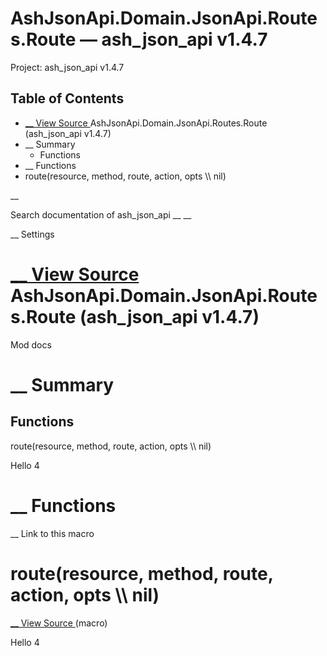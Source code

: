 # AshJsonApi.Domain.JsonApi.Routes.Route — ash_json_api v1.4.7

Project: ash_json_api v1.4.7

## Table of Contents

- [ __ View Source ](external_link) AshJsonApi.Domain.JsonApi.Routes.Route (ash_json_api v1.4.7)
- __ Summary
  - Functions
- __ Functions
- route(resource, method, route, action, opts \\\ nil)

__

Search documentation of ash_json_api __ __

__ Settings

#  [ __ View Source ](external_link) AshJsonApi.Domain.JsonApi.Routes.Route (ash_json_api v1.4.7)

Mod docs

#  __ Summary

##  Functions

route(resource, method, route, action, opts \\\ nil)

Hello 4

#  __ Functions

__ Link to this macro

# route(resource, method, route, action, opts \\\ nil)

[ __ View Source ](external_link) (macro)

Hello 4
